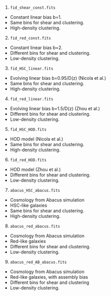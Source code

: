 1. `fid_shear_const.fits`
 - Constant linear bias b=1.
 - Same bins for shear and clustering.
 - High-density clustering.

2. `fid_red_const.fits`
 - Constant linear bias b=2.
 - Different bins for shear and clustering.
 - Low-density clustering.

3. `fid_HSC_linear.fits`
 - Evolving linear bias b=0.95/D(z) (Nicola et al.)
 - Same bins for shear and clustering.
 - High-density clustering.

4. `fid_red_linear.fits`
 - Evolving linear bias b=1.5/D(z) (Zhou et al.)
 - Different bins for shear and clustering.
 - Low-density clustering.

5. `fid_HSC_HOD.fits`
 - HOD model (Nicola et al.)
 - Same bins for shear and clustering.
 - High-density clustering.

6. `fid_red_HOD.fits`
 - HOD model (Zhou et al.)
 - Different bins for shear and clustering.
 - Low-density clustering.

7. `abacus_HSC_abacus.fits`
 - Cosmology from Abacus simulation
 - HSC-like galaxies
 - Same bins for shear and clustering.
 - High-density clustering.

8. `abacus_red_abacus.fits`
 - Cosmology from Abacus simulation
 - Red-like galaxies
 - Different bins for shear and clustering.
 - Low-density clustering.

9. `abacus_red_AB_abacus.fits`
 - Cosmology from Abacus simulation
 - Red-like galaxies, with assembly bias
 - Different bins for shear and clustering
 - Low-density clustering.

